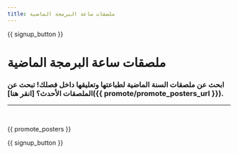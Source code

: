 ```yaml
---
title: ملصقات ساعة البرمجة الماضية
---
```


{{ signup_button }}

# ملصقات ساعة البرمجة الماضية

### ابحث عن ملصقات السنة الماضية لطباعتها وتعليقها داخل فصلك! تبحث عن الملصقات الأحدث؟ [انقر هنا]({{ promote/promote_posters_url }}).

* * *

<br />

{{ promote_posters }}

{{ signup_button }}